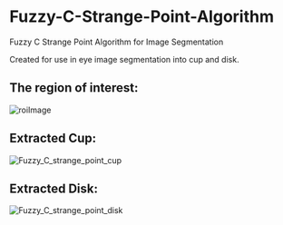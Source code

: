 # Fuzzy-C-Strange-Point-Algorithm
Fuzzy C Strange Point Algorithm for Image Segmentation

Created for use in eye image segmentation into cup and disk.


## The region of interest:
![roiImage](https://user-images.githubusercontent.com/54748294/113778344-e6789100-9749-11eb-98a3-b76e89c2698f.jpg)

## Extracted Cup:
![Fuzzy_C_strange_point_cup](https://user-images.githubusercontent.com/54748294/113778465-0314c900-974a-11eb-8a72-311fc930fa48.jpg)

## Extracted Disk:
![Fuzzy_C_strange_point_disk](https://user-images.githubusercontent.com/54748294/113778512-158f0280-974a-11eb-9d0c-f515a13cd842.jpg)

